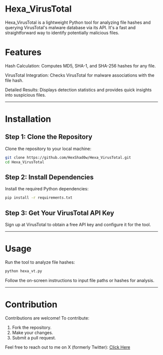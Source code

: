 # Hexa_VirusTotal

Hexa_VirusTotal is a lightweight Python tool for analyzing file hashes and querying VirusTotal's malware database via its API. It's a fast and straightforward way to identify potentially malicious files.

# Features

Hash Calculation: Computes MD5, SHA-1, and SHA-256 hashes for any file.

VirusTotal Integration: Checks VirusTotal for malware associations with the file hash.

Detailed Results: Displays detection statistics and provides quick insights into suspicious files.

---

# Installation

## Step 1: Clone the Repository

Clone the repository to your local machine:
```bash
git clone https://github.com/HexShad0w/Hexa_VirusTotal.git
cd Hexa_VirusTotal
```
## Step 2: Install Dependencies

Install the required Python dependencies:
```bash
pip install -r requirements.txt
```

## Step 3: Get Your VirusTotal API Key

Sign up at VirusTotal to obtain a free API key and configure it for the tool.


---

# Usage

Run the tool to analyze file hashes:

```bash
python hexa_vt.py
```
Follow the on-screen instructions to input file paths or hashes for analysis.


---

# Contribution

Contributions are welcome! To contribute:

1. Fork the repository.
2. Make your changes.
3. Submit a pull request.



Feel free to reach out to me on X (formerly Twitter): <a href="https://x.com/hexsh1dow">Click Here</a>
